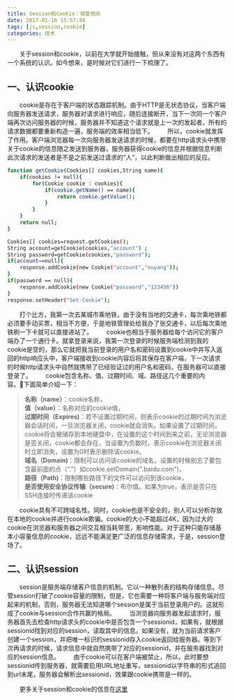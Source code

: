 ```yaml
---
title: Session和Cookie：相爱相杀
date: 2017-01-16 15:57:34
tags: [js,session,cookie]
categories: 技术
---
```

&emsp;&emsp;关于session和cookie，以前在大学就开始接触，但从来没有对这两个东西有一个系统的认识。如今想来，是时候对它们进行一下梳理了。
## 一、认识cookie
&emsp;&emsp;cookie是存在于客户端的状态跟踪机制。由于HTTP是无状态协议，当客户端向服务器发送请求，服务器对请求进行响应，随后连接断开，当下一次同一个客户端再次访问服务器的时候，服务器并不知道这个请求就是上一次的发起者，所有的请求数据都要重新构造一遍，服务端的效率相当低下。
&emsp;&emsp;所以，cookie就发挥了作用。客户端浏览器每一次向服务器发送请求的时候，都要在http请求头中携带关于cookie的信息随之发送到服务器，服务器获得cookie的信息并根据信息判断此次请求的发送者是不是之前发送过请求的“人”，以此判断做出相应的反应。
```bash
function getCookie(Cookies[] cookies,String name){
    if(cookies != null){
        for(Cookie cookie : cookies){
            if(cookie.getName() == name){
                return cookie.getValue();
            }
        }
    }
    return null;
}

Cookies[] cookies=request.getCookies();
String account=getCookie(cookies,"account") ;
String password=getCookie(cookies,"password");
if(account==null){
    response.addCookie(new Cookie("account","ouyang"));
}
if(password == null){
    response.addCookie(new Cookie("password","123456"))
}
response.setHeader("Set-Cookie");
```
&emsp;&emsp;打个比方，我第一次去某城市乘地铁，由于没有当地的交通卡，每次乘地铁都必须要手动买票，相当不方便，于是地铁管理处给我办了张交通卡，以后每次乘地铁刷一下卡就可以直接进站了。
&emsp;&emsp;cookie也相当于服务器给每个访问它的客户端办了一个通行卡。就拿登录来说，我第一次登录的时候服务端检测到我的cookie是空的，那么它就把我当前登录的用户名和密码设置到cookie中并写入返回的http响应头中，客户端接收到cookie内容后将其保存在客户端，下一次请求的时候http请求头中自然就携带了已经验证过的用户名和密码，在服务器可以直接登录了。
&emsp;&emsp;cookie包含名称、值、过期时间、域、路径这几个重要的内容。下面简单介绍一下：

> **名称（name）**：cookie名称，  
**值（value）**：名称对应的cookie值，  
**过期时间（Expires)**：若不设置过期时间，则表示cookie的过期时间为浏览器会话时间，一旦浏览器关闭，cookie就会消失。如果设置了过期时间，cookie将会被储存到本地硬盘中，在设置的这个时间到来之前，无论浏览器是否关闭，cookie都会存在。当设置为负数时，表示cookie在浏览器关闭时立即消失，设置为0时表示删除该cookie。  
**域名（Domain)**：限制可以访问该cookie的域名，设置的时候别忘了要包含最前面的点（“.”）如cookie.setDomain(".baidu.com")，  
**路径（Path)**：限制哪些路径下的文件可以访问到该cookie，  
**是否使用安全协议传输（secure)**：布尔值。如果为true，表示是否只在SSH连接时传递该cookie

&emsp;&emsp;cookie具有不可跨域名性。同时，cookie也是不安全的，别人可以分析存放在本地的cookie并进行cookie欺骗。cookie的大小不能超过4K，因为过大的cookie在浏览器和服务器之间交互相当耗带宽，影响性能。对于这种只能存储基本小容量信息的cookie，远远不能满足更广泛的信息存储需求，于是，session登场了。
## 二、认识session
&emsp;&emsp;session是服务端存储客户信息的机制。它以一种散列表的结构存储信息。尽管session打破了cookie容量的限制，但是，它也需要一种将客户端与服务端对应起来的机制，否则，服务器无法知道哪个session是属于当前登录用户的。这就形成了cookie与session合作共赢的格局。
&emsp;&emsp;当浏览器向服务器发起请求时，服务器首先去检查http请求头的cookie中是否包含一个sessionid，如果有，就根据sessionid找到对应的session，读取其中的信息。如果没有，就为当前请求客户创建一个session，并把唯一标识的sessionid存入cookie返回给服务器。等到下次再请求的时候，请求信息中就自然携带了对应的sessionid，并在服务器找到对应的session信息。
&emsp;&emsp;由于cookie可以在客户端被禁止，所以，此时要想sessionid传到服务器，就需要启用URL地址重写，sessionid以字符串的形式追回到url末尾，服务器会解析出sessionid，效果跟cookie携带是一样的。

&emsp;&emsp;更多关于session和cookie的信息在[这里](http://blog.csdn.net/fangaoxin/article/details/6952954/)